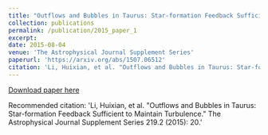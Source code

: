 ```yaml
---
title: "Outflows and Bubbles in Taurus: Star-formation Feedback Sufficient to Maintain Turbulence"
collection: publications
permalink: /publication/2015_paper_1
excerpt: 
date: 2015-08-04
venue: 'The Astrophysical Journal Supplement Series'
paperurl: 'https://arxiv.org/abs/1507.06512'
citation: 'Li, Huixian, et al. "Outflows and Bubbles in Taurus: Star-formation Feedback Sufficient to Maintain Turbulence." The Astrophysical Journal Supplement Series 219.2 (2015): 20.'
---
```

 

[Download paper here](https://arxiv.org/abs/1507.06512)

Recommended citation: 'Li, Huixian, et al. "Outflows and Bubbles in Taurus: Star-formation Feedback Sufficient to Maintain Turbulence." The Astrophysical Journal Supplement Series 219.2 (2015): 20.'
